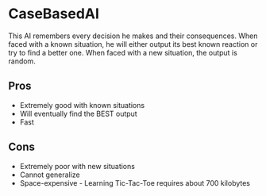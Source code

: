 CaseBasedAI
===========

This AI remembers every decision he makes and their consequences. 
When faced with a known situation, he will either output its best known reaction or try to find a better one.
When faced with a new situation, the output is random.

Pros
----
- Extremely good with known situations
- Will eventually find the BEST output
- Fast

Cons
----
- Extremely poor with new situations
- Cannot generalize
- Space-expensive - Learning Tic-Tac-Toe requires about 700 kilobytes
